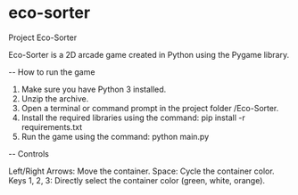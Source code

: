 # eco-sorter

Project Eco-Sorter

Eco-Sorter is a 2D arcade game created in Python using the Pygame library.

-- How to run the game

1. Make sure you have Python 3 installed.
2. Unzip the archive.
3. Open a terminal or command prompt in the project folder /Eco-Sorter.
4. Install the required libraries using the command:
pip install -r requirements.txt
5. Run the game using the command:
python main.py

-- Controls

Left/Right Arrows: Move the container.
Space: Cycle the container color.
Keys 1, 2, 3: Directly select the container color (green, white, orange).
